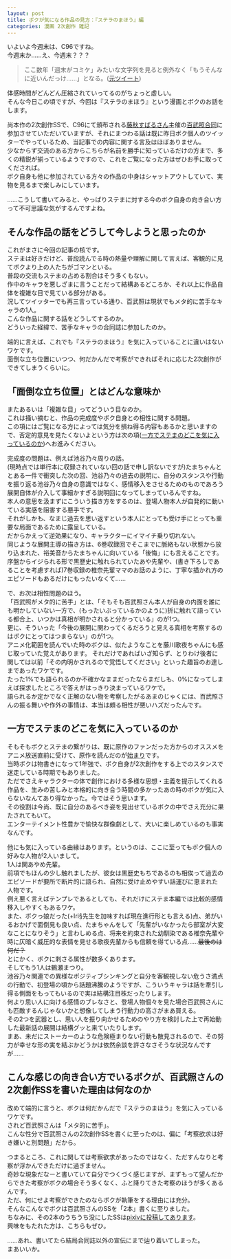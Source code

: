 ```yaml
---
layout: post
title: ボクが気になる作品の見方：『ステラのまほう』編
categories: 漫画 2次創作 雑記
---
```


いよいよ今週末は、C96ですね。  
今週末か……え、今週末？？？

>ここ数年「週末がコミケ」みたいな文字列を見ると例外なく「もうそんなに近いんだっけ……」となる。([元ツイート](https://twitter.com/s6jrmany/status/1158584749645950977))

体感時間がどんどん圧縮されていってるのがちょっと虚しい。  
そんな今日この頃ですが、今回は『ステラのまほう』という漫画とボクのお話をします。

尚本作の2次創作SSで、C96にて頒布される[藤秋すばるさん](https://twitter.com/f_subal)主催の[百武照合同](https://twitter.com/f_subal/status/1158024724410011648)に参加させていただいていますが、それにまつわる話は既に昨日ボク個人のツイッターでやっているため、当記事での内容に関する言及はほぼありません。  
少なからず交流のある方からこちらが名前を勝手に知っているだけの方まで、多くの精鋭が揃っているようですので、これをご覧になった方はぜひお手に取ってくだされば。  
ボク自身も他に参加されている方々の作品の中身はシャットアウトしていて、実物を見るまで楽しみにしています。

……こうして書いてみると、やっぱりステまに対する今のボク自身の向き合い方って不可思議な気がするんですよね。

## そんな作品の話をどうして今しようと思ったのか

これがまさに今回の記事の核です。  
ステまは好きだけど、普段読んでる時の熱量や理解に関して言えば、客観的に見てボクより上の人たちがゴマンといる。  
普段の交流もステまの占める割合はそう多くもない。  
作中のキャラを悪しざまに言うことだって結構あるどころか、それ以上に作品自体を複雑な目で見ている部分がある。  
況してツイッターでも再三言っている通り、百武照は現状でもメタ的に苦手なキャラの1人。  
こんな作品に関する話をどうしてするのか。  
どういった経緯で、苦手なキャラの合同誌に参加したのか。

端的に言えば、これでも『ステラのまほう』を気に入っていることに違いはないワケです。    
面倒な立ち位置にいつつ、何だかんだで考察ができればそれに応じた2次創作ができてしまうくらいに。  

## 「面倒な立ち位置」とはどんな意味か

またあるいは「複雑な目」ってどういう目なのか。  
これは掻い摘むと、作品の完成度やボク自身との相性に関する問題。  
この項にはご覧になる方によっては気分を損ね得る内容もあるかと思いますので、否定的意見を見たくないよという方は次の項([一方でステまのどこを気に入っているのか](#一方でステまのどこを気に入っているのか))へお進みください。

完成度の問題は、例えば池谷乃々周りの話。  
(現時点では単行本に収録されていない回の話で申し訳ないですが)たまちゃんととある一件で衝突した次の回、池谷乃々の過去の説明に、自分のスタンスや行動を振り返る池谷乃々自身の意識ではなく、感情移入をさせるためのものであろう展開自体が介入して事細かすぎる説明回になってしまっているんですね。  
本人の意思を汲まずにこういう描き方をするのは、登場人物本人が自発的に動いている実感を阻害する悪手です。  
それがしかも、なまじ過去を思い返すという本人にとっても受け手にとっても重要な局面であるために露呈している。  
だからかえって逆効果になり、キャラクターにイマイチ乗り切れない。  
同じような展開主導の描き方は、6巻収録回でそこまでに脈絡もない状態から放り込まれた、裕美音からたまちゃんに向いている「後悔」にも言えることです。  
序盤からイジられる形で黒歴史に触れられていたあや先輩や、(書き下ろしであることを考慮すれば)7巻収録の椎奈先輩ママのお話のように、丁寧な描かれ方のエピソードもあるだけにもったいなくて……  

で、お次は相性問題のほう。  
「百武照がメタ的に苦手」とは、「そもそも百武照さん本人が自身の内面を誰にも明かしていない一方で、(もったいぶっているかのように)折に触れて語っている都合上、いつかは真相が明かされると分かっている」のが1つ。  
更に、そういった「今後の展開に関わってくるだろうと見える真相を考察するのはボクにとってはつまらない」のが1つ。  
アニメ化範囲を読んでいた時のボクは、似たようなことを藤川歌夜ちゃんにも感じ取っていた覚えがあります。
それだけであればいざ知らず、とりわけ後者に関しては以前「その内明かされるので覚悟してください」といった趣旨のお達しまであったワケです。  
たった1%でも語られるのか不確かなままだったならまだしも、0%になってしまえば探求したところで答えがはっきり決まっているワケで。  
語られるか定かでなく正解のない物を考察したがるあまのじゃくには、百武照さんの振る舞いや作外の事情は、本当は頗る相性が悪いハズだったんです。

## 一方でステまのどこを気に入っているのか

そもそもボクとステまの繋がりは、既に原作のファンだった方からのオススメをアニメ放送直前に受けて、原作を読んだのが[始まり](/2016-08-28-comic/)です。  
当時ボクは物書きになって1年強で、ボク自身が2次創作をする上でのスタンスで迷走している時期でもありました。  
ただでさえキャラクターの体で創作における多様な思想・主義を提示してくれる作品を、生みの苦しみと本格的に向き合う時間の多かったあの時のボクが気に入らないなんてあり得なかった。今ではそう思います。  
その役割は今尚、既に自分のあるべき姿を見出せているボクの中でさえ充分に果たされてもいて。  
エンターテイメント性豊かで愉快な群像劇として、大いに楽しめているのも事実なんです。

他にも気に入っている由縁はあります。というのは、ここに至ってもボク個人の好みな人物が2人いまして。  
1人は関あやめ先輩。  
前項でもほんの少し触れましたが、彼女は黒歴史もちであるのも相俟って過去のエピソードが要所で断片的に語られ、自然に受け止めやすい話運びに恵まれた人物です。  
例え悪く言えばテンプレであるとしても、それだけにステま本編では比較的感情移入しやすくもあるワケ。  
また、ボクっ娘だった(+Iri§先生を加味すれば現在進行形とも言える)点、弟がいるおかげで面倒見も良い点、たまちゃんをして「先輩がいなかったら部室が大変なことになりそう」と言わしめる点、将来を約束された幼馴染である椎奈先輩や時に仄暗く威圧的な表情を見せる歌夜先輩からも信頼を得ている点……~~最後のは何だ？~~  
とにかく、ボクに刺さる属性が数多くあります。  
そしてもう1人は鶴瀬まつり。  
池谷乃々関連での異様なポジティブシンキングと自分を客観視しない危うさ満点の行動で、初登場の頃から話題沸騰のようですが、こういうキャラは話を牽引し得る側面をもってもいるので実は結構注目株だったりします。  
何より思い人に向ける感情のブレなさと、登場人物個々を見た場合百武照さんにも匹敵するんじゃないかと想像してしまう行動力の高さがまあ買える。  
その2つを武器とし、思い人を振り向かせるためのやり方を検討した上で再始動した最新話の展開は結構グッと来ていたりします。  
まあ、未だにストーカーのような危険極まりない行動も散見されるので、その努力が幸せな形の実を結ぶかどうかは依然余談を許さなさそうな状況なんですが……

## こんな感じの向き合い方でいるボクが、百武照さんの2次創作SSを書いた理由は何なのか

改めて端的に言うと、ボクは何だかんだで『ステラのまほう』を気に入っているワケです。  
されど百武照さんは「メタ的に苦手」。  
こんな性分で百武照さんの2次創作SSを書くに至ったのは、偏に「考察欲求は好き嫌いと別問題」だから。

つまるところ、これに関しては考察欲求があったのではなく、ただすんなりと考察が浮かんできただけに過ぎません。  
奇妙な現象だなーと書いていて自分でつくづく感じますが、まずもって望んだからできた考察がボクの場合そう多くなく、ふと降りてきた考察のほうが多くあるんです。  
ただ、何にせよ考察ができたのならボクが執筆をする理由には充分。  
そんなこんなでボクは百武照さんのSSを「2本」書くに至りました。  
ちなみに、その2本のうちうち没にしたSSは[pixivに投稿してあります](https://www.pixiv.net/novel/show.php?id=11398069)。  
興味をもたれた方は、こちらもぜひ。

……あれ、書いてたら結局合同誌以外の宣伝にまで辿り着いてしまった。  
まあいいか。
